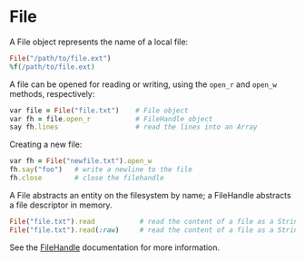 # File

A File object represents the name of a local file:

```ruby
File("/path/to/file.ext")
%f(/path/to/file.ext)
```

A file can be opened for reading or writing, using the `open_r` and `open_w` methods, respectively:

```ruby
var file = File("file.txt")    # File object
var fh = file.open_r           # FileHandle object
say fh.lines                   # read the lines into an Array
```

Creating a new file:

```ruby
var fh = File("newfile.txt").open_w
fh.say("foo")   # write a newline to the file
fh.close        # close the filehandle
```

A File abstracts an entity on the filesystem by name; a FileHandle abstracts a file descriptor in memory.

```ruby
File("file.txt").read           # read the content of a file as a String (UTF-8)
File("file.txt").read(:raw)     # read the content of a file as a String (RAW)
```

See the [FileHandle](filehandle.md) documentation for more information.
